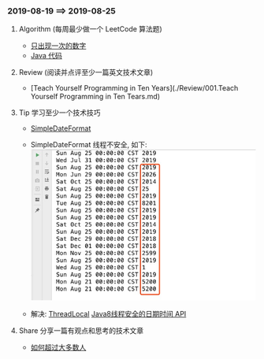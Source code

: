 ### 2019-08-19   ==>   2019-08-25

1. Algorithm (每周最少做一个 LeetCode 算法题)   
   - [只出现一次的数字](https://leetcode-cn.com/problems/single-number/)
   - [Java 代码](https://github.com/crazykx/backserver-study/tree/master/右耳闻风/ARTS/LeetCode/Algorithm/java/src/SingleNumber)
   
2. Review (阅读并点评至少一篇英文技术文章)
   
   - [Teach Yourself Programming in Ten Years](./Review/001.Teach Yourself Programming in Ten Tears.md)
   
3. Tip 学习至少一个技术技巧
   
   - [SimpleDateFormat]()
   
   - SimpleDateFormat 线程不安全, 如下:![image-20190825151925413](./TipImg/simpleDate.png)
   - 解决:  [ThreadLocal]()  [ Java8线程安全的日期时间 API]()
   
4. Share 分享一篇有观点和思考的技术文章

   - [如何超过大多数人](https://coolshell.cn/articles/19464.html)

